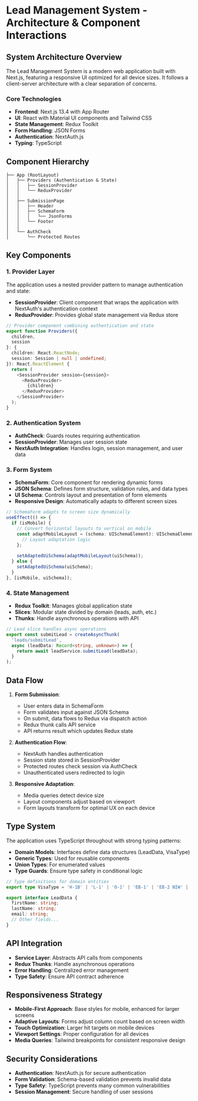 # Lead Management System - Architecture & Component Interactions

## System Architecture Overview

The Lead Management System is a modern web application built with Next.js, featuring a responsive UI optimized for all device sizes. It follows a client-server architecture with a clear separation of concerns.

### Core Technologies

- **Frontend**: Next.js 13.4 with App Router
- **UI**: React with Material UI components and Tailwind CSS
- **State Management**: Redux Toolkit
- **Form Handling**: JSON Forms
- **Authentication**: NextAuth.js
- **Typing**: TypeScript

## Component Hierarchy

```
├── App (RootLayout)
│   ├── Providers (Authentication & State)
│   │   ├── SessionProvider
│   │   └── ReduxProvider
│   │
│   ├── SubmissionPage
│   │   ├── Header
│   │   ├── SchemaForm
│   │   │   └── JsonForms
│   │   └── Footer
│   │
│   └── AuthCheck
│       └── Protected Routes
```

## Key Components

### 1. Provider Layer

The application uses a nested provider pattern to manage authentication and state:

- **SessionProvider**: Client component that wraps the application with NextAuth's authentication context
- **ReduxProvider**: Provides global state management via Redux store

```typescript
// Provider component combining authentication and state
export function Providers({
  children,
  session
}: {
  children: React.ReactNode;
  session: Session | null | undefined;
}): React.ReactElement {
  return (
    <SessionProvider session={session}>
      <ReduxProvider>
        {children}
      </ReduxProvider>
    </SessionProvider>
  );
}
```

### 2. Authentication System

- **AuthCheck**: Guards routes requiring authentication
- **SessionProvider**: Manages user session state
- **NextAuth Integration**: Handles login, session management, and user data

### 3. Form System

- **SchemaForm**: Core component for rendering dynamic forms
- **JSON Schema**: Defines form structure, validation rules, and data types
- **UI Schema**: Controls layout and presentation of form elements
- **Responsive Design**: Automatically adapts to different screen sizes

```typescript
// SchemaForm adapts to screen size dynamically
useEffect(() => {
  if (isMobile) {
    // Convert horizontal layouts to vertical on mobile
    const adaptMobileLayout = (schema: UISchemaElement): UISchemaElement => {
      // Layout adaptation logic
    };
    
    setAdaptedUiSchema(adaptMobileLayout(uiSchema));
  } else {
    setAdaptedUiSchema(uiSchema);
  }
}, [isMobile, uiSchema]);
```

### 4. State Management

- **Redux Toolkit**: Manages global application state
- **Slices**: Modular state divided by domain (leads, auth, etc.)
- **Thunks**: Handle asynchronous operations with API

```typescript
// Lead slice handles async operations
export const submitLead = createAsyncThunk(
  'leads/submitLead',
  async (leadData: Record<string, unknown>) => {
    return await leadService.submitLead(leadData);
  }
);
```

## Data Flow

1. **Form Submission**:
   - User enters data in SchemaForm
   - Form validates input against JSON Schema
   - On submit, data flows to Redux via dispatch action
   - Redux thunk calls API service
   - API returns result which updates Redux state

2. **Authentication Flow**:
   - NextAuth handles authentication
   - Session state stored in SessionProvider
   - Protected routes check session via AuthCheck
   - Unauthenticated users redirected to login

3. **Responsive Adaptation**:
   - Media queries detect device size
   - Layout components adjust based on viewport
   - Form layouts transform for optimal UX on each device

## Type System

The application uses TypeScript throughout with strong typing patterns:

- **Domain Models**: Interfaces define data structures (LeadData, VisaType)
- **Generic Types**: Used for reusable components
- **Union Types**: For enumerated values
- **Type Guards**: Ensure type safety in conditional logic

```typescript
// Type definitions for domain entities
export type VisaType = 'H-1B' | 'L-1' | 'O-1' | 'EB-1' | 'EB-2 NIW' | 'EB-2 PERM' | 'EB-3';

export interface LeadData {
  firstName: string;
  lastName: string;
  email: string;
  // Other fields...
}
```

## API Integration

- **Service Layer**: Abstracts API calls from components
- **Redux Thunks**: Handle asynchronous operations
- **Error Handling**: Centralized error management
- **Type Safety**: Ensure API contract adherence

## Responsiveness Strategy

- **Mobile-First Approach**: Base styles for mobile, enhanced for larger screens
- **Adaptive Layouts**: Forms adjust column count based on screen width
- **Touch Optimization**: Larger hit targets on mobile devices
- **Viewport Settings**: Proper configuration for all devices
- **Media Queries**: Tailwind breakpoints for consistent responsive design

## Security Considerations

- **Authentication**: NextAuth.js for secure authentication
- **Form Validation**: Schema-based validation prevents invalid data
- **Type Safety**: TypeScript prevents many common vulnerabilities
- **Session Management**: Secure handling of user sessions 